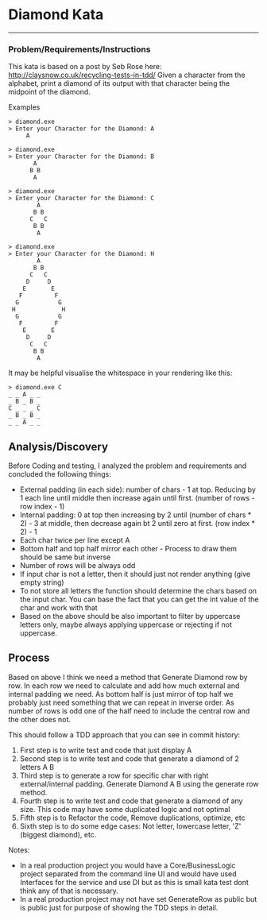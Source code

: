 # Diamond Kata
---
### Problem/Requirements/Instructions

This kata is based on a post by Seb Rose here: http://claysnow.co.uk/recycling-tests-in-tdd/
Given a character from the alphabet, print a diamond of its output with that character being the midpoint of the diamond.

Examples

    > diamond.exe
	> Enter your Character for the Diamond: A
         A

    > diamond.exe 
	> Enter your Character for the Diamond: B
           A
          B B
           A

    > diamond.exe 
	> Enter your Character for the Diamond: C
            A
           B B
          C   C
           B B
            A
        
    > diamond.exe 
	> Enter your Character for the Diamond: H
            A       
           B B      
          C   C     
         D     D    
        E       E   
       F         F  
      G           G 
     H             H
      G           G 
       F         F  
        E       E   
         D     D    
          C   C     
           B B      
            A       

It may be helpful visualise the whitespace in your rendering like this:

    > diamond.exe C
    _ _ A _ _
    _ B _ B _
    C _ _ _ C
    _ B _ B _
    _ _ A _ _


## Analysis/Discovery 
Before Coding and testing, I analyzed the problem and requirements and concluded the following things:

- External padding (in each side): number of chars - 1 at top. Reducing by 1 each line until middle then increase again until first. (number of rows - row index - 1)
- Internal padding: 0 at top then increasing by 2 until (number of chars * 2) - 3 at middle, then decrease again bt 2 until zero at first. (row index * 2) - 1
- Each char twice per line except A
- Bottom half and top half mirror each other - Process to draw them should be same but inverse
- Number of rows will be always odd
- If input char is not a letter, then it should just not render anything (give empty string)
- To not store all letters the function should determine the chars based on the input char. You can base the fact that you can get the int value of the char and work with that
- Based on the above should be also important to filter by uppercase letters only, maybe always applying uppercase or rejecting if not uppercase.

## Process

Based on above I think we need a method that Generate Diamond row by row. In each row we need to calculate and add how much external and internal padding we need. 
As bottom half is just mirror of top half we probably just need something that we can repeat in inverse order.
As number of rows is odd one of the half need to include the central row and the other does not.

This should follow a TDD approach that you can see in commit history:
1. First step is to write test and code that just display A
2. Second step is to write test and code that generate a diamond of 2 letters A B
3. Third step is to generate a row for specific char with right external/internal padding. Generate Diamond A B using the generate row method.
4. Fourth step is to write test and code that generate a diamond of any size. This code may have some duplicated logic and not optimal
5. Fifth step is to Refactor the code, Remove duplications, optimize, etc
6. Sixth step is to do some edge cases: Not letter, lowercase letter, 'Z' (biggest diamond), etc.

Notes: 
- In a real production project you would have a Core/BusinessLogic project separated from the command line UI and would have used Interfaces for the service and use DI but as this is small kata test dont think any of that is necessary.
- In a real production project may not have set GenerateRow as public but is public just for purpose of showing the TDD steps in detail.

